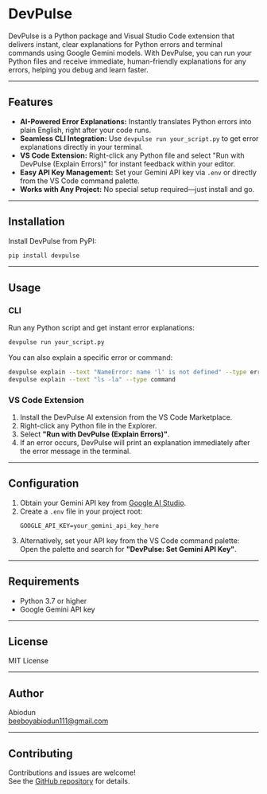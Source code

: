 # DevPulse

DevPulse is a Python package and Visual Studio Code extension that delivers instant, clear explanations for Python errors and terminal commands using Google Gemini models. With DevPulse, you can run your Python files and receive immediate, human-friendly explanations for any errors, helping you debug and learn faster.

---

## Features

- **AI-Powered Error Explanations:** Instantly translates Python errors into plain English, right after your code runs.
- **Seamless CLI Integration:** Use `devpulse run your_script.py` to get error explanations directly in your terminal.
- **VS Code Extension:** Right-click any Python file and select "Run with DevPulse (Explain Errors)" for instant feedback within your editor.
- **Easy API Key Management:** Set your Gemini API key via `.env` or directly from the VS Code command palette.
- **Works with Any Project:** No special setup required—just install and go.

---

## Installation

Install DevPulse from PyPI:

```sh
pip install devpulse
```

---

## Usage

### CLI

Run any Python script and get instant error explanations:

```sh
devpulse run your_script.py
```

You can also explain a specific error or command:

```sh
devpulse explain --text "NameError: name 'l' is not defined" --type error
devpulse explain --text "ls -la" --type command
```

### VS Code Extension

1. Install the DevPulse AI extension from the VS Code Marketplace.
2. Right-click any Python file in the Explorer.
3. Select **"Run with DevPulse (Explain Errors)"**.
4. If an error occurs, DevPulse will print an explanation immediately after the error message in the terminal.

---

## Configuration

1. Obtain your Gemini API key from [Google AI Studio](https://aistudio.google.com/app/apikey).
2. Create a `.env` file in your project root:
    ```
    GOOGLE_API_KEY=your_gemini_api_key_here
    ```
3. Alternatively, set your API key from the VS Code command palette:  
   Open the palette and search for **"DevPulse: Set Gemini API Key"**.

---

## Requirements

- Python 3.7 or higher
- Google Gemini API key

---

## License

MIT License

---

## Author

Abiodun  
[beeboyabiodun111@gmail.com](mailto:beeboyabiodun111@gmail.com)

---

## Contributing

Contributions and issues are welcome!  
See the [GitHub repository](https://github.com/beeboy11/devpulse) for details.